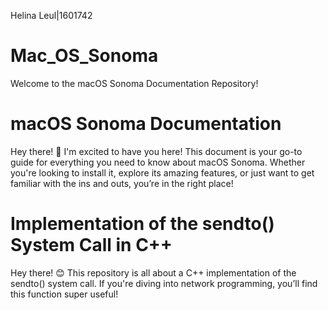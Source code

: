 Helina Leul|1601742
# Mac_OS_Sonoma
 Welcome to the macOS Sonoma Documentation Repository!
#                                         macOS Sonoma Documentation
Hey there! 👋 I'm excited to have you here! This document is your go-to guide for everything you need to know about macOS Sonoma. Whether you're looking to install it, explore its amazing features, or just want to get familiar with the ins and outs, you’re in the right place!
#                         Implementation of the sendto() System Call in C++
Hey there! 😊 This repository is all about a C++ implementation of the sendto() system call. If you're diving into network programming, you’ll find this function super useful!
          


